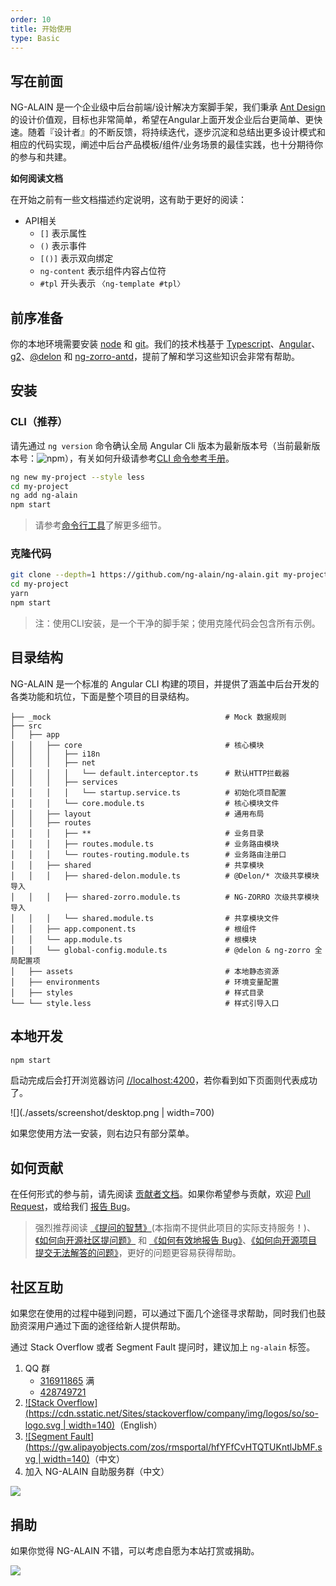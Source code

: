 ```yaml
---
order: 10
title: 开始使用
type: Basic
---
```


## 写在前面

NG-ALAIN 是一个企业级中后台前端/设计解决方案脚手架，我们秉承 [Ant Design](https://ant.design/) 的设计价值观，目标也非常简单，希望在Angular上面开发企业后台更简单、更快速。随着『设计者』的不断反馈，将持续迭代，逐步沉淀和总结出更多设计模式和相应的代码实现，阐述中后台产品模板/组件/业务场景的最佳实践，也十分期待你的参与和共建。

**如何阅读文档**

在开始之前有一些文档描述约定说明，这有助于更好的阅读：

- API相关
  - `[]` 表示属性
  - `()` 表示事件
  - `[()]` 表示双向绑定
  - `ng-content` 表示组件内容占位符
  - `#tpl` 开头表示 `〈ng-template #tpl〉`

## 前序准备

你的本地环境需要安装 [node](http://nodejs.org/) 和 [git](https://git-scm.com/)。我们的技术栈基于 [Typescript](https://www.tslang.cn/)、[Angular](https://angular.cn/)、[g2](http://g2.alipay.com/)、[@delon](https://github.com/ng-alain/delon) 和 [ng-zorro-antd](https://ng.ant.design/)，提前了解和学习这些知识会非常有帮助。

## 安装

### CLI（推荐）

请先通过 `ng version` 命令确认全局 Angular Cli 版本为最新版本号（当前最新版本号：<img src="https://img.shields.io/npm/v/@angular/cli.svg?style=flat-square" alt="npm">），有关如何升级请参考[CLI 命令参考手册](https://angular.cn/cli)。

```bash
ng new my-project --style less
cd my-project
ng add ng-alain
npm start
```

> 请参考[命令行工具](/cli)了解更多细节。

### 克隆代码

```bash
git clone --depth=1 https://github.com/ng-alain/ng-alain.git my-project
cd my-project
yarn
npm start
```

> 注：使用CLI安装，是一个干净的脚手架；使用克隆代码会包含所有示例。

## 目录结构

NG-ALAIN 是一个标准的 Angular CLI 构建的项目，并提供了涵盖中后台开发的各类功能和坑位，下面是整个项目的目录结构。

```
├── _mock                                       # Mock 数据规则
├── src
│   ├── app
│   │   ├── core                                # 核心模块
│   │   │   ├── i18n
│   │   │   ├── net
│   │   │   │   └── default.interceptor.ts      # 默认HTTP拦截器
│   │   │   ├── services
│   │   │   │   └── startup.service.ts          # 初始化项目配置
│   │   │   └── core.module.ts                  # 核心模块文件
│   │   ├── layout                              # 通用布局
│   │   ├── routes
│   │   │   ├── **                              # 业务目录
│   │   │   ├── routes.module.ts                # 业务路由模块
│   │   │   └── routes-routing.module.ts        # 业务路由注册口
│   │   ├── shared                              # 共享模块
│   │   │   ├── shared-delon.module.ts          # @Delon/* 次级共享模块导入
│   │   │   ├── shared-zorro.module.ts          # NG-ZORRO 次级共享模块导入
│   │   │   └── shared.module.ts                # 共享模块文件
│   │   ├── app.component.ts                    # 根组件
│   │   └── app.module.ts                       # 根模块
│   │   └── global-config.module.ts             # @delon & ng-zorro 全局配置项
│   ├── assets                                  # 本地静态资源
│   ├── environments                            # 环境变量配置
│   ├── styles                                  # 样式目录
└── └── style.less                              # 样式引导入口
```

## 本地开发

```bash
npm start
```

启动完成后会打开浏览器访问 [//localhost:4200](//localhost:4200)，若你看到如下页面则代表成功了。

![](./assets/screenshot/desktop.png | width=700)


如果您使用方法一安装，则右边只有部分菜单。

## 如何贡献

在任何形式的参与前，请先阅读 [贡献者文档](/docs/contributing)。如果你希望参与贡献，欢迎 [Pull Request](https://github.com/ng-alain/ng-alain/pulls)，或给我们 [报告 Bug](https://github.com/ng-alain/ng-alain/issues)。

> 强烈推荐阅读 [《提问的智慧》](https://github.com/ryanhanwu/How-To-Ask-Questions-The-Smart-Way)(本指南不提供此项目的实际支持服务！)、[《如何向开源社区提问题》](https://github.com/seajs/seajs/issues/545) 和 [《如何有效地报告 Bug》](http://www.chiark.greenend.org.uk/%7Esgtatham/bugs-cn.html)、[《如何向开源项目提交无法解答的问题》](https://zhuanlan.zhihu.com/p/25795393)，更好的问题更容易获得帮助。

## 社区互助

如果您在使用的过程中碰到问题，可以通过下面几个途径寻求帮助，同时我们也鼓励资深用户通过下面的途径给新人提供帮助。

通过 Stack Overflow 或者 Segment Fault 提问时，建议加上 `ng-alain` 标签。

1. QQ 群
    - [316911865](//shang.qq.com/wpa/qunwpa?idkey=f5102185e4ecf8b641a176596aca3037a45d3452329f69cf3bc496877cd087ff) 满
    - [428749721](//shang.qq.com/wpa/qunwpa?idkey=06823e225199af79b0c5ba3bbc89756ee57c2b0cc2115e3f44cc19230db2b0c3)
2. [![Stack Overflow](https://cdn.sstatic.net/Sites/stackoverflow/company/img/logos/so/so-logo.svg | width=140)](https://stackoverflow.com/questions/tagged/ng-alain)（English）
3. [![Segment Fault](https://gw.alipayobjects.com/zos/rmsportal/hfYFfCvHTQTUKntlJbMF.svg | width=140)](https://segmentfault.com/t/ng-alain)（中文）
4. 加入 NG-ALAIN 自助服务群（中文）

![](./assets/qq-group.png)

## 捐助

如果你觉得 NG-ALAIN 不错，可以考虑自愿为本站打赏或捐助。

![](./assets/donate.png)
